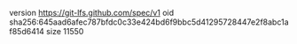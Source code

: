 version https://git-lfs.github.com/spec/v1
oid sha256:645aad6afec787bfdc0c33e424bd6f9bbc5d41295728447e2f8abc1af85d6414
size 11550
